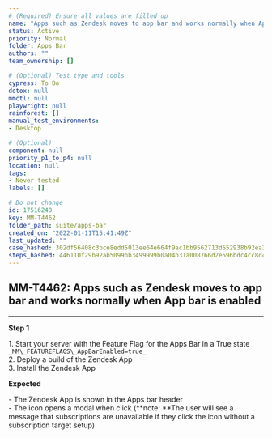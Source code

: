 ```yaml
---
# (Required) Ensure all values are filled up
name: "Apps such as Zendesk moves to app bar and works normally when App bar is enabled"
status: Active
priority: Normal
folder: Apps Bar
authors: ""
team_ownership: []

# (Optional) Test type and tools
cypress: To Do
detox: null
mmctl: null
playwright: null
rainforest: []
manual_test_environments: 
- Desktop

# (Optional)
component: null
priority_p1_to_p4: null
location: null
tags: 
- Never tested
labels: []

# Do not change
id: 17516240
key: MM-T4462
folder_path: suite/apps-bar
created_on: "2022-01-11T15:41:49Z"
last_updated: ""
case_hashed: 302df56408c3bce8edd5013ee64e664f9ac1bb9562713d552938b92ea3f2a21a64eb80d90717e6ab46cc5dded9759d0e
steps_hashed: 446110f29b92ab5099bb3499999b0a04b31a008766d2e596bdc4cc8d4655328a0282981ffee6d5f29f181055a2d5cde0
---
```


## MM-T4462: Apps such as Zendesk moves to app bar and works normally when App bar is enabled

---

**Step 1**

1\. Start your server with the Feature Flag for the Apps Bar in a True state `_MM\_FEATUREFLAGS\_AppBarEnabled=true_`\
2\. Deploy a build of the Zendesk App\
3\. Install the Zendesk App

**Expected**

\- The Zendesk App is shown in the Apps bar header\
\- The icon opens a modal when click (\*\*note: \*\*The user will see a message that subscriptions are unavailable if they click the icon without a subscription target setup)
